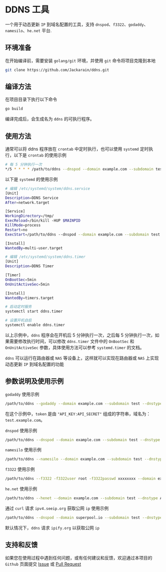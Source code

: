 # DDNS 工具

一个用于动态更新 `IP` 到域名配置的工具，支持 `dnspod`、`f3322`、`godaddy`、`namesilo`、`he.net` 平台.

## 环境准备

在开始编译前，需要安装 `golang/git` 环境，并使用 `git` 命令将项目克隆到本地

```bash
git clone https://github.com/Jackarain/ddns.git
```

## 编译方法

在项目目录下执行以下命令

```bash
go build
```

编译完成后，会生成名为 `ddns` 的可执行程序。


## 使用方法

通常可以将 ddns 程序放在 `crontab` 中定时执行，也可以使用 `systemd` 定时执行，以下是 `crontab` 的使用示例

```bash
# 每 5 分钟执行一次
*/5 * * * * /path/to/ddns --dnspod --domain example.com --subdomain test --dnstype AAAA --token "1111111:123123123"
```

以下是 `systemd` 的使用示例

```bash
# 编辑 /etc/systemd/system/ddns.service
[Unit]
Description=DDNS Service
After=network.target

[Service]
WorkingDirectory=/tmp/
ExecReload=/bin/kill -HUP $MAINPID
KillMode=process
Restart=no
ExecStart=/path/to/ddns --dnspod --domain example.com --subdomain test --dnstype AAAA --token "1111111:123123123"

[Install]
WantedBy=multi-user.target
```

```bash
# 编辑 /etc/systemd/system/ddns.timer
[Unit]
Description=DDNS Timer

[Timer]
OnBootSec=5min
OnUnitActiveSec=5min

[Install]
WantedBy=timers.target
```

```bash
# 启动定时服务
systemctl start ddns.timer

# 设置开机自启
systemctl enable ddns.timer
```
以上示例中，`ddns` 程序会在开机后 5 分钟执行一次，之后每 5 分钟执行一次，如果需要修改执行时间，可以修改 `ddns.timer` 文件中的 `OnBootSec` 和 `OnUnitActiveSec` 参数，具体使用方法可以参考 `systemd.timer` 的文档。

`ddns` 可以运行在路由器或 `NAS` 等设备上，这样就可以实现在路由器或 `NAS` 上实现动态更新 `IP` 到域名配置的功能

## 参数说明及使用示例

`godaddy` 使用示例

```bash
/path/to/ddns --godaddy --domain example.com --subdomain test --dnstype AAAA --token "1111111:123123123"
```
在这个示例中，`token` 是由 `"API_KEY:API_SECRET"` 组成的字符串，域名为：`test.example.com`。

`dnspod` 使用示例

```bash
/path/to/ddns --dnspod --domain example.com --subdomain test --dnstype AAAA --token "1111111:123123123"
```

`namesilo` 使用示例

```bash
/path/to/ddns --namesilo --domain example.com --subdomain test --dnstype AAAA --token "1111111123123123"
```

`f3322` 使用示例

```bash
/path/to/ddns --f3322 -f3322user root -f3322passwd xxxxxxxx --domain example.f3322.net
```

`he.net` 使用示例

```bash
/path/to/ddns --henet --domain example.com --subdomain test --dnstype AAAA --token "A6z56I89bUghPk8h"
```

通过 `curl` 请求 `ipv4.seeip.org` 获取公网 `ip` 使用示例

```bash
/path/to/ddns --dnspod --domain superpool.io --subdomain test --dnstype A --token "1111111:123123123" --command "curl https://ipv4.seeip.org"
```
默认情况下，`ddns` 请求 `ipify.org` 以获取公网 `ip`


## 支持和反馈

如果您在使用过程中遇到任何问题，或有任何建议和反馈，欢迎通过本项目的 `Github` 页面提交 [Issue](https://github.com/Jackarain/ddns/issues) 或 [Pull Request](https://github.com/Jackarain/ddns/pulls)
